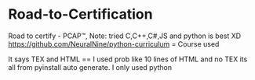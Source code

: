 # Road-to-Certification
Road to certify - PCAP™, Note: tried C,C++,C#,JS and python is best XD
https://github.com/NeuralNine/python-curriculum = Course used

It says TEX and HTML == I used prob like 10 lines of HTML and no TEX
its all from pyinstall auto generate. I only used python 
